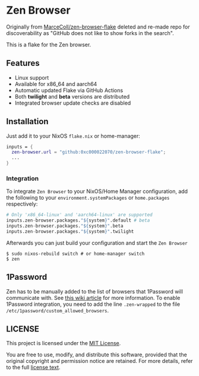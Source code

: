 # Zen Browser

Originally from [MarceColl/zen-browser-flake](https://github.com/MarceColl/zen-browser-flake) deleted and re-made repo for discoverability as "GitHub does not like to show forks in the search".

This is a flake for the Zen browser.

## Features

- Linux support
- Available for x86_64 and aarch64
- Automatic updated Flake via GitHub Actions
- Both **twilight** and **beta** versions are distributed
- Integrated browser update checks are disabled

## Installation

Just add it to your NixOS `flake.nix` or home-manager:

```nix
inputs = {
  zen-browser.url = "github:0xc000022070/zen-browser-flake";
  ...
}
```

### Integration

To integrate `Zen Browser` to your NixOS/Home Manager configuration, add the following to your `environment.systemPackages` or `home.packages` respectively:

```nix
# Only 'x86_64-linux' and 'aarch64-linux' are supported
inputs.zen-browser.packages."${system}".default # beta
inputs.zen-browser.packages."${system}".beta
inputs.zen-browser.packages."${system}".twilight
```

Afterwards you can just build your configuration and start the `Zen Browser`

```shell
$ sudo nixos-rebuild switch # or home-manager switch
$ zen
```

## 1Password

Zen has to be manually added to the list of browsers that 1Password will communicate with. See [this wiki article](https://wiki.nixos.org/wiki/1Password) for more information. To enable 1Password integration, you need to add the line `.zen-wrapped` to the file `/etc/1password/custom_allowed_browsers`.

## LICENSE

This project is licensed under the [MIT License](./LICENSE).

You are free to use, modify, and distribute this software, provided that the original copyright and permission notice are retained. For more details, refer to the full [license text](./LICENSE).
